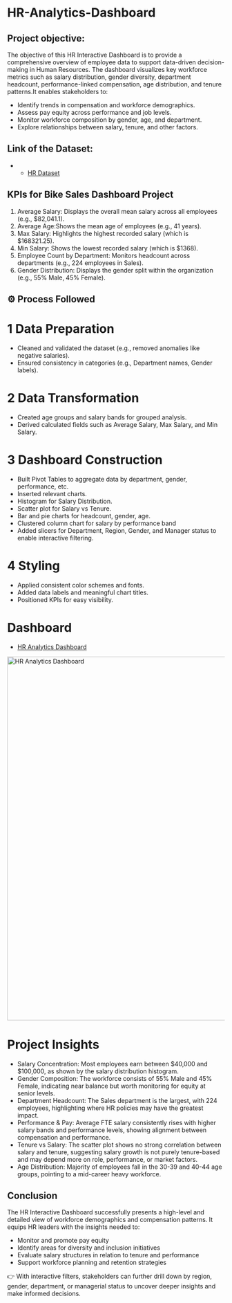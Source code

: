 # HR-Analytics-Dashboard

## Project objective: 
The objective of this HR Interactive Dashboard is to provide a comprehensive overview of employee data to support data-driven decision-making in Human Resources. The dashboard visualizes key workforce metrics such as salary distribution, gender diversity, department headcount, performance-linked compensation, age distribution, and tenure patterns.It enables stakeholders to:

- Identify trends in compensation and workforce demographics.
- Assess pay equity across performance and job levels.
- Monitor workforce composition by gender, age, and department.
- Explore relationships between salary, tenure, and other factors.

## Link of the Dataset: 
- - <a href= "HR Dataset.xlsx"> HR Dataset</a>

## KPIs for Bike Sales Dashboard Project
1. Average Salary: Displays the overall mean salary across all employees (e.g., $82,041.1).
2. Average Age:Shows the mean age of employees (e.g., 41 years).
3. Max Salary: Highlights the highest recorded salary (which is $168321.25).
4. Min Salary: Shows the lowest recorded salary (which is $1368).
5. Employee Count by Department: Monitors headcount across departments (e.g., 224 employees in Sales).
6. Gender Distribution: Displays the gender split within the organization (e.g., 55% Male, 45% Female).

## ⚙️ Process Followed
# 1 Data Preparation
- Cleaned and validated the dataset (e.g., removed anomalies like negative salaries).
- Ensured consistency in categories (e.g., Department names, Gender labels).

# 2 Data Transformation
- Created age groups and salary bands for grouped analysis.
- Derived calculated fields such as Average Salary, Max Salary, and Min Salary.

# 3 Dashboard Construction
- Built Pivot Tables to aggregate data by department, gender, performance, etc.
- Inserted relevant charts.
- Histogram for Salary Distribution.
- Scatter plot for Salary vs Tenure.
- Bar and pie charts for headcount, gender, age.
- Clustered column chart for salary by performance band
- Added slicers for Department, Region, Gender, and Manager status to enable interactive filtering.

# 4 Styling
- Applied consistent color schemes and fonts.
- Added data labels and meaningful chart titles.
- Positioned KPIs for easy visibility.

# Dashboard
- <a href= "HR Analytics Dashboard.png"> HR Analytics Dashboard</a>
<img width="841" alt="HR Analytics Dashboard" src="https://github.com/user-attachments/assets/60e09fae-8f4a-4199-910a-6e72f0553ac3" />

# Project Insights
- Salary Concentration: Most employees earn between $40,000 and $100,000, as shown by the salary distribution histogram.
- Gender Composition: The workforce consists of 55% Male and 45% Female, indicating near balance but worth monitoring for equity at senior levels.
- Department Headcount: The Sales department is the largest, with 224 employees, highlighting where HR policies may have the greatest impact.
- Performance & Pay: Average FTE salary consistently rises with higher salary bands and performance levels, showing alignment between compensation and performance.
- Tenure vs Salary: The scatter plot shows no strong correlation between salary and tenure, suggesting salary growth is not purely tenure-based and may depend more on role, performance, or market factors.
- Age Distribution: Majority of employees fall in the 30-39 and 40-44 age groups, pointing to a mid-career heavy workforce.


## Conclusion
The HR Interactive Dashboard successfully presents a high-level and detailed view of workforce demographics and compensation patterns. It equips HR leaders with the insights needed to:
- Monitor and promote pay equity
- Identify areas for diversity and inclusion initiatives
- Evaluate salary structures in relation to tenure and performance
- Support workforce planning and retention strategies
  
👉 With interactive filters, stakeholders can further drill down by region, gender, department, or managerial status to uncover deeper insights and make informed decisions.
